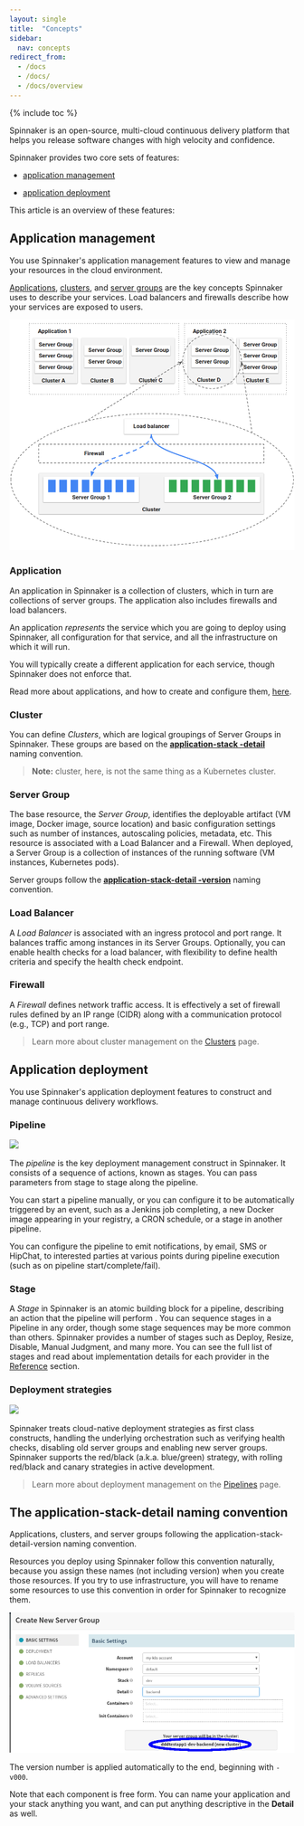 ```yaml
---
layout: single
title:  "Concepts"
sidebar:
  nav: concepts
redirect_from:
  - /docs
  - /docs/
  - /docs/overview
---
```


{% include toc %}

Spinnaker is an open-source, multi-cloud continuous delivery platform that helps
you release software changes with high velocity and confidence.

Spinnaker provides two core sets of features:

* [application management](#application-management)

* [application deployment](#application-deployment)

This article is an overview of these features:

## Application management

You use Spinnaker's application management features to view and manage your
resources in the cloud environment.

[Applications](#application), [clusters](#cluster), and [server
groups](#server-group) are the key concepts Spinnaker uses to describe your
services. Load balancers and firewalls describe how your services are exposed to
users.

![](clusters.png)

### Application

An application in Spinnaker is a collection of clusters, which in turn are
collections of server groups. The application also includes firewalls and load
balancers.

An application *represents* the service which you are going to deploy using
Spinnaker, all configuration for that service, and all the infrastructure on
which it will run.

You will typically create a different application for each service, though
Spinnaker does not enforce that.

Read more about applications, and how to create and configure them,
[here](/guides/user/applications/).

### Cluster

You can define *Clusters*, which are logical groupings of Server Groups in Spinnaker. These
groups are based on the [**application-stack
-detail**](#the-application-stack-detail-naming-convention) naming convention.

> **Note:** cluster, here, is not the same thing as a Kubernetes cluster.

### Server Group

The base resource, the *Server Group*, identifies the deployable artifact (VM image, Docker image, source location) and basic configuration settings such as number of instances, autoscaling policies, metadata, etc. This resource is associated with a Load Balancer and a Firewall. When deployed, a Server Group is a collection of instances of the running software (VM instances, Kubernetes pods).

Server groups follow the [**application-stack-detail
-version**](#the-application-stack-detail-naming-convention) naming convention.

### Load Balancer

A *Load Balancer* is associated with an ingress protocol and port range. It balances traffic among instances in its Server Groups. Optionally, you can enable health checks for a load balancer, with flexibility to define health criteria and specify the health check endpoint.

### Firewall

A *Firewall* defines network traffic access. It is effectively a set of firewall rules defined by an IP range (CIDR) along with a communication protocol (e.g., TCP) and port range.

> Learn more about cluster management on the [Clusters](/concepts/clusters/) page.

## Application deployment

You use Spinnaker's application deployment features to construct and manage continuous delivery workflows.

### Pipeline

![](pipelines.png)

The *pipeline* is the key deployment management construct in Spinnaker.
It consists of a sequence of actions, known as stages. You can pass parameters
from stage to stage along the pipeline.

You can start a pipeline manually, or you can configure it to be automatically
triggered by an event, such as a Jenkins job completing, a new Docker image appearing in your registry, a CRON schedule, or a stage in another pipeline.

You can configure the pipeline to emit notifications, by email, SMS or HipChat,
to interested parties at various points during pipeline execution (such as on
pipeline start/complete/fail).

### Stage

A *Stage* in Spinnaker is an atomic building block for a pipeline, describing an
action that the pipeline will perform . You can sequence stages in a Pipeline in any order, though some stage sequences may be more common than others. Spinnaker provides a number of stages such as Deploy, Resize, Disable, Manual Judgment, and many more. You can see the full list of stages and read about implementation details for each provider in the [Reference](/reference/providers) section.

### Deployment strategies

![](deployment-strategies.png)

Spinnaker treats cloud-native deployment strategies as first class constructs, handling the underlying orchestration such as verifying health checks, disabling old server groups and enabling new server groups. Spinnaker supports the red/black (a.k.a. blue/green) strategy, with rolling red/black and canary strategies in active development.

> Learn more about deployment management on the [Pipelines](/concepts/pipelines/) page.

## The application-stack-detail naming convention

Applications, clusters, and server groups following the
application-stack-detail-version naming convention.

Resources you deploy using Spinnaker follow this convention naturally, because
you assign these names (not including version) when you create those resources.
If you try to use infrastructure, you will have to rename some resources to use
this convention in order for Spinnaker to recognize them.

![](create_new_server_group_naming.png)

The version number is applied automatically to the end, beginning with `-v000`.

Note that each component is free form. You can name your application and your
stack anything you want, and can put anything descriptive in the **Detail** as
well.
